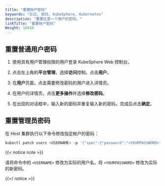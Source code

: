 ```yaml
---
title: "重置帐户密码"
keywords: "忘记, 密码, KubeSphere, Kubernetes"
description: "重置任意一个用户的密码。"
linkTitle: "重置帐户密码"
Weight: 16410
---
```


## 重置普通用户密码

1. 使用具有用户管理权限的用户登录 KubeSphere Web 控制台。

2. 点击左上角的**平台管理**，选择**访问**控制。点击**用户**。

3. 在**用户**页面，点击需要修改密码的用户进入详情页。

4. 在用户的详情页，点击**更多操作**并选择**修改密码**。

5. 在出现的对话框中，输入新的密码并重复输入新的密码。完成后点击**确定**。

## 重置管理员密码

在 Host 集群执行以下命令修改指定帐户的密码：

```bash
kubectl patch users <USERNAME> -p '{"spec":{"password":"<YOURPASSWORD>"}}' --type='merge' && kubectl annotate users <USERNAME> iam.kubesphere.io/password-encrypted-
```

{{< notice note >}}

请将命令中的 `<USERNAME>` 修改为实际的用户名，将 `<YOURPASSWORD>` 修改为实际的新密码。

{{</ notice >}} 